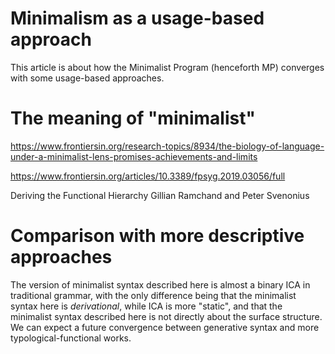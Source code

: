 Minimalism as a usage-based approach
======

This article is about how the Minimalist Program (henceforth MP) converges with some usage-based approaches.

# The meaning of "minimalist"

https://www.frontiersin.org/research-topics/8934/the-biology-of-language-under-a-minimalist-lens-promises-achievements-and-limits

https://www.frontiersin.org/articles/10.3389/fpsyg.2019.03056/full

Deriving the Functional Hierarchy Gillian Ramchand and Peter Svenonius

# Comparison with more descriptive approaches

The version of minimalist syntax described here is almost a binary ICA in traditional grammar, with the only difference being that the minimalist syntax here is *derivational*, while ICA is more "static", and that the minimalist syntax described here is not directly about the surface structure. 
We can expect a future convergence between generative syntax and more typological-functional works.